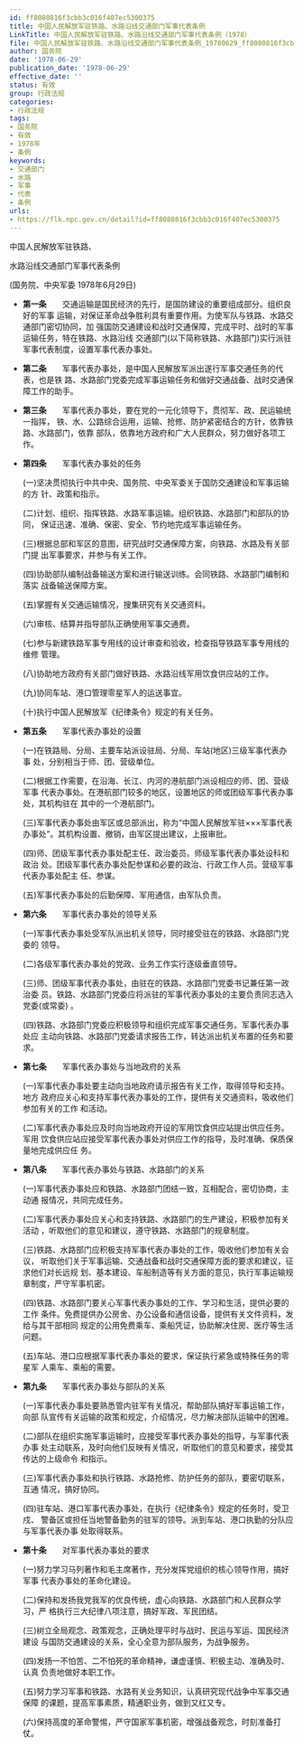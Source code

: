 ```yaml
---
id: ff8080816f3cbb3c016f407ec5300375
title: 中国人民解放军驻铁路、水路沿线交通部门军事代表条例
LinkTitle: 中国人民解放军驻铁路、水路沿线交通部门军事代表条例（1978）
file: 中国人民解放军驻铁路、水路沿线交通部门军事代表条例_19780629_ff8080816f3cbb3c016f407ec5300375.docx
author: 国务院
date: '1978-06-29'
publication_date: '1978-06-29'
effective_date: ''
status: 有效
group: 行政法规
categories:
- 行政法规
tags:
- 国务院
- 有效
- 1978年
- 条例
keywords:
- 交通部门
- 水路
- 军事
- 代表
- 条例
urls:
- https://flk.npc.gov.cn/detail?id=ff8080816f3cbb3c016f407ec5300375
---
```


中国人民解放军驻铁路、

水路沿线交通部门军事代表条例

(国务院、中央军委 1978年6月29日)

- **第一条**　　交通运输是国民经济的先行，是国防建设的重要组成部分。组织良好的军事 运输，对保证革命战争胜利具有重要作用。为使军队与铁路、水路交通部门密切协同，加 强国防交通建设和战时交通保障，完成平时、战时的军事运输任务，特在铁路、水路沿线 交通部门(以下简称铁路、水路部门)实行派驻军事代表制度，设置军事代表办事处。

- **第二条**　　军事代表办事处，是中国人民解放军派出遂行军事交通任务的代表，也是铁 路、水路部门党委完成军事运输任务和做好交通战备、战时交通保障工作的助手。

- **第三条**　　军事代表办事处，要在党的一元化领导下，贯彻军、政、民运输统一指挥， 铁、水、公路综合运用，运输、抢修、防护紧密结合的方针，依靠铁路、水路部门，依靠 部队，依靠地方政府和广大人民群众，努力做好各项工作。

- **第四条**　　军事代表办事处的任务

  (一)坚决贯彻执行中共中央、国务院、中央军委关于国防交通建设和军事运输的方 针、政策和指示。

  (二)计划、组织、指挥铁路、水路军事运输。组织铁路、水路部门和部队的协同， 保证迅速、准确、保密、安全、节约地完成军事运输任务。

  (三)根据总部和军区的意图，研究战时交通保障方案，向铁路、水路及有关部门提 出军事要求，并参与有关工作。

  (四)协助部队编制战备输送方案和进行输送训练。会同铁路、水路部门编制和落实 战备输送保障方案。

  (五)掌握有关交通运输情况，搜集研究有关交通资料。

  (六)审核、结算并指导部队正确使用军事交通费。

  (七)参与新建铁路军事专用线的设计审查和验收，检查指导铁路军事专用线的维修 管理。

  (八)协助地方政府有关部门做好铁路、水路沿线军用饮食供应站的工作。

  (九)协同车站、港口管理零星军人的运送事宜。

  (十)执行中国人民解放军《纪律条令》规定的有关任务。

- **第五条**　　军事代表办事处的设置

  (一)在铁路局、分局、主要车站派设驻局、分局、车站(地区)三级军事代表办事 处，分别相当于师、团、营级单位。

  (二)根据工作需要，在沿海、长江、内河的港航部门派设相应的师、团、营级军事 代表办事处。在港航部门较多的地区，设置地区的师或团级军事代表办事处，其机构驻在 其中的一个港航部门。

  (三)军事代表办事处由军区或总部派出，称为“中国人民解放军驻×××军事代表 办事处”。其机构设置、撤销，由军区提出建议，上报审批。

  (四)师、团级军事代表办事处配主任、政治委员。师级军事代表办事处设科和政治 处。团级军事代表办事处配参谋和必要的政治、行政工作人员。营级军事代表办事处配主 任、参谋。

  (五)军事代表办事处的后勤保障、军用通信，由军队负责。

- **第六条**　　军事代表办事处的领导关系

  (一)军事代表办事处受军队派出机关领导，同时接受驻在的铁路、水路部门党委的 领导。

  (二)各级军事代表办事处的党政、业务工作实行逐级垂直领导。

  (三)师、团级军事代表办事处，由驻在的铁路、水路部门党委书记兼任第一政治委 员。铁路、水路部门党委应将派驻的军事代表办事处的主要负责同志选入党委(或常委) 。

  (四)铁路、水路部门党委应积极领导和组织完成军事交通任务。军事代表办事处应 主动向铁路、水路部门党委请求报告工作，转达派出机关布置的任务和要求。

- **第七条**　　军事代表办事处与当地政府的关系

  (一)军事代表办事处要主动向当地政府请示报告有关工作，取得领导和支持。地方 政府应关心和支持军事代表办事处的工作，提供有关交通资料，吸收他们参加有关的工作 和活动。

  (二)军事代表办事处应及时向当地政府开设的军用饮食供应站提出供应任务。军用 饮食供应站应接受军事代表办事处对供应工作的指导，及时准确、保质保量地完成供应任 务。

- **第八条**　　军事代表办事处与铁路、水路部门的关系

  (一)军事代表办事处应和铁路、水路部门团结一致，互相配合，密切协商，主动通 报情况，共同完成任务。

  (二)军事代表办事处应关心和支持铁路、水路部门的生产建设，积极参加有关活动 ，听取他们的意见和建议，遵守铁路、水路部门的规章制度。

  (三)铁路、水路部门应积极支持军事代表办事处的工作，吸收他们参加有关会议， 听取他们关于军事运输、交通战备和战时交通保障方面的要求和建议，征求他们对长远规 划、基本建设、车船制造等有关方面的意见，执行军事运输规章制度，严守军事机密。

  (四)铁路、水路部门要关心军事代表办事处的工作、学习和生活，提供必要的工作 条件。免费提供办公房舍、办公设备和通信设备，提供有关文件资料，发给与其干部相同 规定的公用免费乘车、乘船凭证，协助解决住房、医疗等生活问题。

  (五)车站、港口应根据军事代表办事处的要求，保证执行紧急或特殊任务的零星军 人乘车、乘船的需要。

- **第九条**　　军事代表办事处与部队的关系

  (一)军事代表办事处要熟悉管内驻军有关情况，帮助部队搞好军事运输工作，向部 队宣传有关运输的政策和规定，介绍情况，尽力解决部队运输中的困难。

  (二)部队在组织实施军事运输时，应接受军事代表办事处的指导，与军事代表办事 处主动联系，及时向他们反映有关情况，听取他们的意见和要求，接受其传达的上级命令 和指示。

  (三)军事代表办事处和执行铁路、水路抢修、防护任务的部队，要密切联系，互通 情况，搞好协同。

  (四)驻车站、港口军事代表办事处，在执行《纪律条令》规定的任务时，受卫戍、 警备区或担任当地警备勤务的驻军的领导。派到车站、港口执勤的分队应与军事代表办事 处取得联系。

- **第十条**　　对军事代表办事处的要求

  (一)努力学习马列著作和毛主席著作，充分发挥党组织的核心领导作用，搞好军事 代表办事处的革命化建设。

  (二)保持和发扬我党我军的优良传统，虚心向铁路、水路部门和人民群众学习，严 格执行三大纪律八项注意，搞好军政、军民团结。

  (三)树立全局观念、政策观念，正确处理平时与战时、民运与军运、国民经济建设 与国防交通建设的关系，全心全意为部队服务，为战争服务。

  (四)发扬一不怕苦、二不怕死的革命精神，谦虚谨慎、积极主动、准确及时、认真 负责地做好本职工作。

  (五)努力学习军事和铁路、水路有关业务知识，认真研究现代战争中军事交通保障 的课题，提高军事素质，精通职业务，做到又红又专。

  (六)保持高度的革命警惕，严守国家军事机密，增强战备观念，时刻准备打仗。
